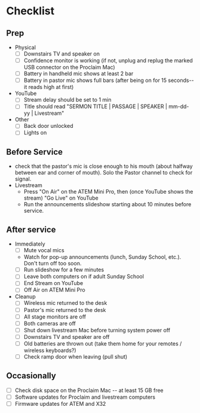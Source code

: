# Checklist

## Prep

- Physical
  - [ ] Downstairs TV and speaker on
  - [ ] Confidence monitor is working (if not, unplug and replug the marked USB connector on the Proclaim Mac)
  - [ ] Battery in handheld mic shows at least 2 bar
  - [ ] Battery in pastor mic shows full bars (after being on for 15 seconds--it reads high at first)
- YouTube
  - [ ] Stream delay should be set to 1 min
  - [ ] Title should read "SERMON TITLE | PASSAGE | SPEAKER | mm-dd-yy | Livestream"
- Other
  - [ ] Back door unlocked
  - [ ] Lights on

## Before Service

- check that the pastor's mic is close enough to his mouth (about halfway between ear and corner of mouth). Solo the Pastor channel to check for signal.
- Livestream
  - Press "On Air" on the ATEM Mini Pro, then (once YouTube shows the stream) "Go Live" on YouTube
  - Run the announcements slideshow starting about 10 minutes before service.

## After service

- Immediately
  - [ ] Mute vocal mics
  - Watch for pop-up announcements (lunch, Sunday School, etc.). Don't turn off too soon.
  - [ ] Run slideshow for a few minutes
  - [ ] Leave both computers on if adult Sunday School
  - [ ] End Stream on YouTube
  - [ ] Off Air on ATEM Mini Pro
- Cleanup
  - [ ] Wireless mic returned to the desk
  - [ ] Pastor's mic returned to the desk
  - [ ] All stage monitors are off
  - [ ] Both cameras are off
  - [ ] Shut down livestream Mac before turning system power off
  - [ ] Downstairs TV and speaker are off
  - [ ] Old batteries are thrown out (take them home for your remotes / wireless keyboards?)
  - [ ] Check ramp door when leaving (pull shut)

## Occasionally

- [ ] Check disk space on the Proclaim Mac -- at least 15 GB free
- [ ] Software updates for Proclaim and livestream computers
- [ ] Firmware updates for ATEM and X32
